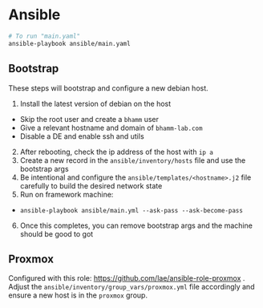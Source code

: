 # Ansible
```bash
# To run "main.yaml"
ansible-playbook ansible/main.yaml
```

## Bootstrap
These steps will bootstrap and configure a new debian host.

1. Install the latest version of debian on the host
  - Skip the root user and create a `bhamm` user
  - Give a relevant hostname and domain of `bhamm-lab.com`
  - Disable a DE and enable ssh and utils
2. After rebooting, check the ip address of the host with `ip a`
3. Create a new record in the `ansible/inventory/hosts` file and use the bootstrap args
4. Be intentional and configure the `ansible/templates/<hostname>.j2` file carefully to build the desired network state
5. Run on framework machine:
  - `ansible-playbook ansible/main.yml --ask-pass --ask-become-pass`
6. Once this completes, you can remove bootstrap args and the machine should be good to got

## Proxmox
Configured with this role: https://github.com/lae/ansible-role-proxmox . Adjust the `ansible/inventory/group_vars/proxmox.yml` file accordingly and ensure a new host is in the `proxmox` group.
